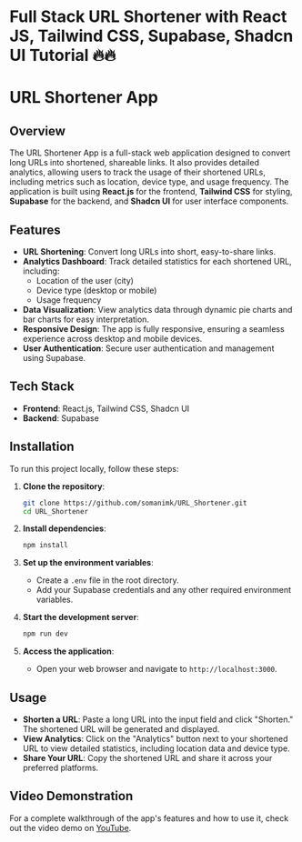 # Full Stack URL Shortener with React JS, Tailwind CSS, Supabase, Shadcn UI Tutorial 🔥🔥
# URL Shortener App

## Overview

The URL Shortener App is a full-stack web application designed to convert long URLs into shortened, shareable links. It also provides detailed analytics, allowing users to track the usage of their shortened URLs, including metrics such as location, device type, and usage frequency. The application is built using **React.js** for the frontend, **Tailwind CSS** for styling, **Supabase** for the backend, and **Shadcn UI** for user interface components.

## Features

- **URL Shortening**: Convert long URLs into short, easy-to-share links.
- **Analytics Dashboard**: Track detailed statistics for each shortened URL, including:
  - Location of the user (city)
  - Device type (desktop or mobile)
  - Usage frequency
- **Data Visualization**: View analytics data through dynamic pie charts and bar charts for easy interpretation.
- **Responsive Design**: The app is fully responsive, ensuring a seamless experience across desktop and mobile devices.
- **User Authentication**: Secure user authentication and management using Supabase.

## Tech Stack

- **Frontend**: React.js, Tailwind CSS, Shadcn UI
- **Backend**: Supabase

## Installation

To run this project locally, follow these steps:

1. **Clone the repository**:
    ```bash
    git clone https://github.com/somanimk/URL_Shortener.git
    cd URL_Shortener
    ```

2. **Install dependencies**:
    ```bash
    npm install
    ```

3. **Set up the environment variables**:
   - Create a `.env` file in the root directory.
   - Add your Supabase credentials and any other required environment variables.

4. **Start the development server**:
    ```bash
    npm run dev
    ```

5. **Access the application**:
   - Open your web browser and navigate to `http://localhost:3000`.

## Usage

- **Shorten a URL**: Paste a long URL into the input field and click "Shorten." The shortened URL will be generated and displayed.
- **View Analytics**: Click on the "Analytics" button next to your shortened URL to view detailed statistics, including location data and device type.
- **Share Your URL**: Copy the shortened URL and share it across your preferred platforms.

## Video Demonstration

For a complete walkthrough of the app's features and how to use it, check out the video demo on [YouTube](https://youtu.be/luzZdJDv7L0).
